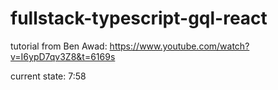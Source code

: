 # fullstack-typescript-gql-react

tutorial from Ben Awad: https://www.youtube.com/watch?v=I6ypD7qv3Z8&t=6169s

current state: 7:58
